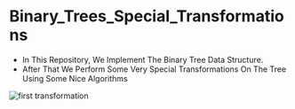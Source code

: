 # Binary_Trees_Special_Transformations

* In This Repository, We Implement The Binary Tree Data Structure.
* After That We Perform Some Very Special Transformations On The Tree Using Some Nice Algorithms

![first transformation](../out/first_transformation.jpg)